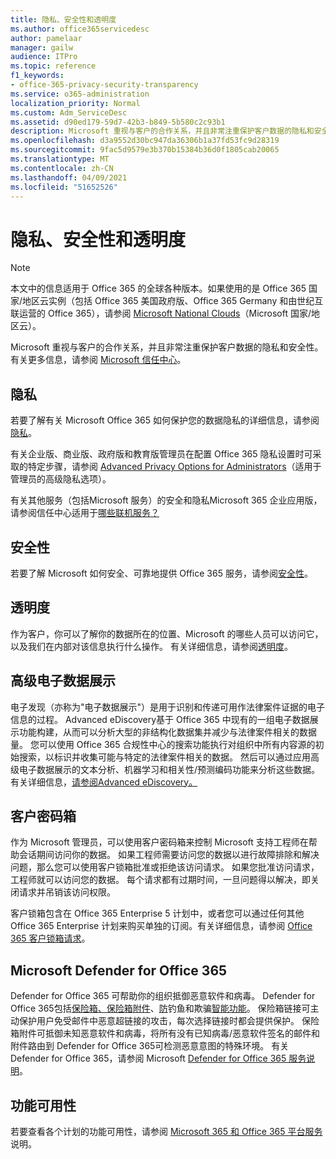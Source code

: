 ```yaml
---
title: 隐私、安全性和透明度
ms.author: office365servicedesc
author: pamelaar
manager: gailw
audience: ITPro
ms.topic: reference
f1_keywords:
- office-365-privacy-security-transparency
ms.service: o365-administration
localization_priority: Normal
ms.custom: Adm_ServiceDesc
ms.assetid: d90ed179-59d7-42b3-b849-5b580c2c93b1
description: Microsoft 重视与客户的合作关系，并且非常注重保护客户数据的隐私和安全性。有关更多信息，请参阅 Microsoft 信任中心。
ms.openlocfilehash: d3a9552d30bc947da36306b1a37fd53fc9d28319
ms.sourcegitcommit: 9fac5d9579e3b370b15384b36d0f1805cab20065
ms.translationtype: MT
ms.contentlocale: zh-CN
ms.lasthandoff: 04/09/2021
ms.locfileid: "51652526"
---
```

# <a name="privacy-security-and-transparency"></a>隐私、安全性和透明度

> [!NOTE]
> 本文中的信息适用于 Office 365 的全球各种版本。如果使用的是 Office 365 国家/地区云实例（包括 Office 365 美国政府版、Office 365 Germany 和由世纪互联运营的 Office 365），请参阅 [Microsoft National Clouds](https://go.microsoft.com/fwlink/?linkid=841582)（Microsoft 国家/地区云）。 
  
Microsoft 重视与客户的合作关系，并且非常注重保护客户数据的隐私和安全性。有关更多信息，请参阅 [Microsoft 信任中心](https://go.microsoft.com/fwlink/?LinkID=717951&amp;clcid=0x409)。
  
## <a name="privacy"></a>隐私

若要了解有关 Microsoft Office 365 如何保护您的数据隐私的详细信息，请参阅[隐私](https://go.microsoft.com/fwlink/?LinkID=717953&amp;clcid=0x409)。 
  
有关企业版、商业版、政府版和教育版管理员在配置 Office 365 隐私设置时可采取的特定步骤，请参阅 [Advanced Privacy Options for Administrators](https://go.microsoft.com/fwlink/p/?LinkID=285202)（适用于管理员的高级隐私选项）。
  
有关其他服务（包括Microsoft 服务）的安全和隐私Microsoft 365 企业应用版，请参阅信任中心适用于[哪些联机服务？](https://www.microsoft.com/trustcenter/default.aspx)
  
## <a name="security"></a>安全性

若要了解 Microsoft 如何安全、可靠地提供 Office 365 服务，请参阅[安全性](https://go.microsoft.com/fwlink/?LinkID=717954&amp;clcid=0x409)。
  
## <a name="transparency"></a>透明度

作为客户，你可以了解你的数据所在的位置、Microsoft 的哪些人员可以访问它，以及我们在内部对该信息执行什么操作。 有关详细信息，请参阅[透明度](https://go.microsoft.com/fwlink/?LinkID=717955&amp;clcid=0x409)。
  
## <a name="advanced-ediscovery"></a>高级电子数据展示

电子发现（亦称为"电子数据展示"）是用于识别和传递可用作法律案件证据的电子信息的过程。 Advanced eDiscovery基于 Office 365 中现有的一组电子数据展示功能构建，从而可以分析大型的非结构化数据集并减少与法律案件相关的数据量。 您可以使用 Office 365 合规性中心的搜索功能执行对组织中所有内容源的初始搜索，以标识并收集可能与特定的法律案件相关的数据。 然后可以通过应用高级电子数据展示的文本分析、机器学习和相关性/预测编码功能来分析这些数据。 有关详细信息，[请参阅Advanced eDiscovery。](/microsoft-365/compliance/overview-ediscovery-20)
  
## <a name="customer-lockbox"></a>客户密码箱

作为 Microsoft 管理员，可以使用客户密码箱来控制 Microsoft 支持工程师在帮助会话期间访问你的数据。 如果工程师需要访问您的数据以进行故障排除和解决问题，那么您可以使用客户锁箱批准或拒绝该访问请求。 如果您批准访问请求，工程师就可以访问您的数据。 每个请求都有过期时间，一旦问题得以解决，即关闭请求并吊销该访问权限。
  
客户锁箱包含在 Office 365 Enterprise 5 计划中，或者您可以通过任何其他 Office 365 Enterprise 计划来购买单独的订阅。有关详细信息，请参阅 [Office 365 客户锁箱请求](/microsoft-365/compliance/customer-lockbox-requests)。
  
## <a name="microsoft-defender-for-office-365"></a>Microsoft Defender for Office 365

Defender for Office 365 可帮助你的组织抵御恶意软件和病毒。 Defender for Office 365包括[保险箱、保险箱](/office365/securitycompliance/atp-safe-links)[附件](/office365/securitycompliance/atp-safe-attachments)、[防](/office365/securitycompliance/atp-anti-phishing)钓鱼和欺骗[智能功能](/office365/securitycompliance/learn-about-spoof-intelligence)。 保险箱链接可主动保护用户免受邮件中恶意超链接的攻击，每次选择链接时都会提供保护。 保险箱附件可抵御未知恶意软件和病毒，将所有没有已知病毒/恶意软件签名的邮件和附件路由到 Defender for Office 365可检测恶意意图的特殊环境。 有关 Defender for Office 365，请参阅 Microsoft [Defender for Office 365 服务说明](../office-365-advanced-threat-protection-service-description.md)。
  
## <a name="feature-availability"></a>功能可用性

若要查看各个计划的功能可用性，请参阅 [Microsoft 365 和 Office 365 平台服务](office-365-platform-service-description.md)说明。